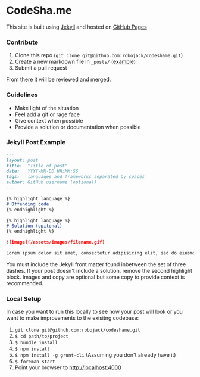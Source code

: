 # CodeSha.me

This site is built using [Jekyll](//jekyllrb.com) and hosted on [GitHub Pages](//pages.github.com)

### Contribute
1. Clone this repo (`git clone git@github.com:robojack/codeshame.git`)
1. Create a new markdown file in `_posts/` ([example](#jekyll-post-example))
1. Submit a pull request

From there it will be reviewed and merged.

### Guidelines
- Make light of the situation
- Feel add a gif or rage face
- Give context when possible
- Provide a solution or documentation when possible

### Jekyll Post Example
```markdown
---
layout: post
title:  "Title of post"
date:   YYYY-MM-DD HH:MM:SS
tags:   languages and frameworks separated by spaces
author: GitHub username (optional)
---

{% highlight language %}
# Offending code
{% endhighlight %}

{% highlight language %}
# Solution (opitonal)
{% endhighlight %}

![image](/assets/images/filename.gif)

Lorem ipsum dolor sit amet, consectetur adipisicing elit, sed do eiusmod. (optional)
```

You must include the Jekyll front matter found inbetween the set of three dashes. If your post doesn't include a solution, remove the second highlight block. Images and copy are optional but some copy to provide context is recommended.

### Local Setup
In case you want to run this locally to see how your post will look or you want to make improvements to the exisitng codebase:

1. `git clone git@github.com:robojack/codeshame.git`
1. `$ cd path/to/project`
1. `$ bundle install`
1. `$ npm install`
1. `$ npm install -g grunt-cli` (Assuming you don't already have it)
1. `$ foreman start`
1. Point your browser to [http://localhost:4000](http://localhost:4000)